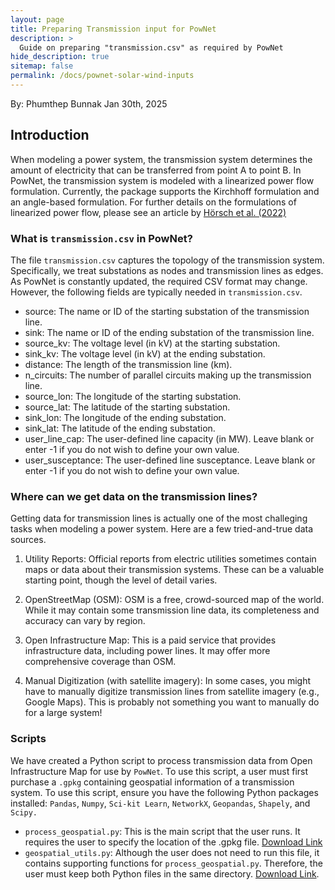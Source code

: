 ```yaml
---
layout: page
title: Preparing Transmission input for PowNet
description: >
  Guide on preparing "transmission.csv" as required by PowNet
hide_description: true
sitemap: false
permalink: /docs/pownet-solar-wind-inputs
---
```

By: Phumthep Bunnak Jan 30th, 2025

## Introduction

When modeling a power system, the transmission system determines the amount of electricity that can be transferred from point A to point B. In PowNet, the transmission system is modeled with a linearized power flow formulation. Currently, the package supports the Kirchhoff formulation and an angle-based formulation. For further details on the formulations of linearized power flow, please see an article by [Hörsch et al. (2022)](https://doi.org/10.1016/j.epsr.2017.12.034)


### What is `transmission.csv` in PowNet?

The file `transmission.csv` captures the topology of the transmission system. Specifically, we treat substations as nodes and transmission lines as edges. As PowNet is constantly updated, the required CSV format may change. However, the following fields are typically needed in `transmission.csv`.

- source: The name or ID of the starting substation of the transmission line.
- sink: The name or ID of the ending substation of the transmission line.
- source_kv: The voltage level (in kV) at the starting substation.
- sink_kv: The voltage level (in kV) at the ending substation.
- distance: The length of the transmission line (km).
- n_circuits: The number of parallel circuits making up the transmission line.
- source_lon: The longitude of the starting substation.
- source_lat: The latitude of the starting substation.
- sink_lon: The longitude of the ending substation.
- sink_lat: The latitude of the ending substation.
- user_line_cap: The user-defined line capacity (in MW). Leave blank or enter -1 if you do not wish to define your own value.
- user_susceptance: The user-defined line susceptance. Leave blank or enter -1 if you do not wish to define your own value.


### Where can we get data on the transmission lines?

Getting data for transmission lines is actually one of the most challeging tasks when modeling a power system. Here are a few tried-and-true data sources.

1. Utility Reports: Official reports from electric utilities sometimes contain maps or data about their transmission systems.  These can be a valuable starting point, though the level of detail varies.

2. OpenStreetMap (OSM): OSM is a free, crowd-sourced map of the world.  While it may contain some transmission line data, its completeness and accuracy can vary by region.

3. Open Infrastructure Map: This is a paid service that provides infrastructure data, including power lines. It may offer more comprehensive coverage than OSM.

4. Manual Digitization (with satellite imagery): In some cases, you might have to manually digitize transmission lines from satellite imagery (e.g., Google Maps). This is probably not something you want to manually do for a large system!


### Scripts

We have created a Python script to process transmission data from Open Infrastructure Map for use by `PowNet`. To use this script, a user must first purchase a `.gpkg` containing geospatial information of a transmission system. To use this script, ensure you have the following Python packages installed: `Pandas`, `Numpy`, `Sci-kit Learn`, `NetworkX`, `Geopandas`, `Shapely`, and `Scipy.`

- `process_geospatial.py`: This is the main script that the user runs.  It requires the user to specify the location of the .gpkg file. [Download Link](https://github.com/Critical-Infrastructure-Systems-Lab/manual/blob/master/assets/img/docs/process_geospatial.py)
- `geospatial_utils.py`: Although the user does not need to run this file, it contains supporting functions for `process_geospatial.py`. Therefore, the user must keep both Python files in the same directory. [Download Link](https://github.com/Critical-Infrastructure-Systems-Lab/manual/blob/master/assets/img/docs/geospatial_utils.py).
